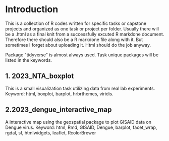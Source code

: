 # Introduction
This is a collection of R codes written for specific tasks or capstone projects and organized as one task or project per folder. 
Usually there will be a .html as a final knit from a successfully excuted R markdone document.
Therefore there should also be a R markdone file along with it. But sometimes I forget about uploading it. 
Html should do the job anyway. 

Package "tidyverse" is almost always used. Task unique packages will be listed in the keywords. 

## 1. 2023_NTA_boxplot
This is a small visualization task utilizing data from real lab experiments.
Keyword: html, boxplot, barplot, hrbrthemes, viridis.

## 2.2023_dengue_interactive_map
A interactive map using the geospatial package to plot GISAID data on Dengue virus.
Keyword: html, Rmd, GISAID, Dengue, barplot, facet_wrap, rgdal, sf, htmlwidgets, leaflet, RcolorBrewer 
